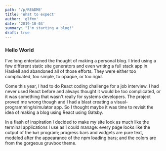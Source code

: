 ```yaml
---
path: '/p/README'
title: 'What to expect'
author: 'glfmn'
date: '2019-10-03'
summary: "I'm starting a blog!"
draft: true
---
```


### Hello World

I've long entertained the thought of making a personal blog. I tried using a few different static site generators and even writing a full stack app in Haskell and abandoned all of those efforts.  They were either too complicated, too simple, to opaque, or too rigid.

Come this year, I had to do React coding challenge for a job interview.  I had never used React before and always thought it would be too complicated, or it was something that wasn't really for systems developers.  The project proved me wrong though and I had a blast creating a visual-programming/simulator app.  So I thought maybe it was time to revisit the idea of making a blog using React using Gatsby.

In a flash of inspiration I decided to make my site look as much like the terminal applications I use as I could manage: every page looks like the output of the `bat` program; progress bars and widgets are pure text, modeled after the appearance of the npm loading bars; and the colors are from the gorgeous gruvbox theme.
